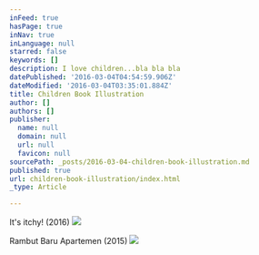 ```yaml
---
inFeed: true
hasPage: true
inNav: true
inLanguage: null
starred: false
keywords: []
description: I love children...bla bla bla
datePublished: '2016-03-04T04:54:59.906Z'
dateModified: '2016-03-04T03:35:01.884Z'
title: Children Book Illustration
author: []
authors: []
publisher:
  name: null
  domain: null
  url: null
  favicon: null
sourcePath: _posts/2016-03-04-children-book-illustration.md
published: true
url: children-book-illustration/index.html
_type: Article

---
```

It's itchy! (2016)
![](https://the-grid-user-content.s3-us-west-2.amazonaws.com/c250bb92-07e7-4f3c-aaa2-12fe8cea9238.jpg)

Rambut Baru Apartemen (2015)
![](https://the-grid-user-content.s3-us-west-2.amazonaws.com/0d8247da-2137-4571-a4e4-d56f0733fdc3.jpg)